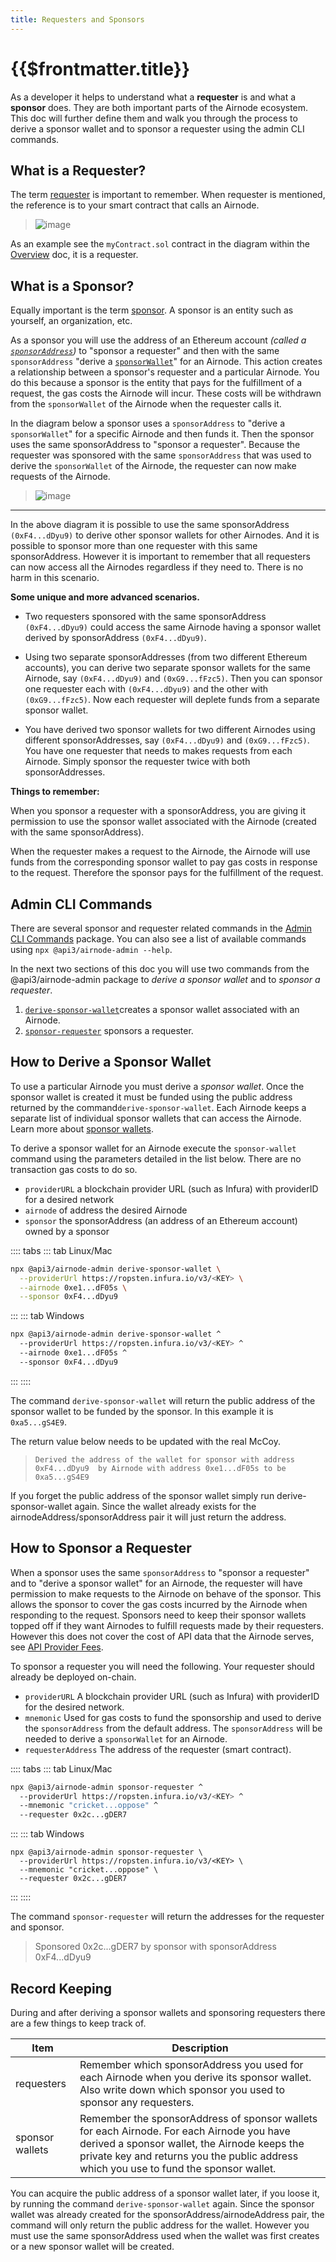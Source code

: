 ```yaml
---
title: Requesters and Sponsors
---
```


# {{$frontmatter.title}}

<TocHeader />
<TOC class="table-of-contents" :include-level="[2,3]" />

As a developer it helps to understand what a **requester** is and what a **sponsor** does. They are both important parts of the Airnode ecosystem. This doc will further define them and walk you through the process to derive a sponsor wallet and to sponsor a requester using the admin CLI commands. 

## What is a Requester?

The term [requester](../concepts/requester.md) is important to remember. When requester is mentioned, the reference is to your smart contract that calls an Airnode.

> ![image](../assets/images/requesters-sponsors-1.png)

As an example see the `myContract.sol` contract in the diagram within the [Overview](./) doc, it is a requester.

## What is a Sponsor?

Equally important is the term [sponsor](../concepts/sponsor.md). A sponsor is an entity such as yourself, an organization, etc.

As a sponsor you will use the address of an Ethereum account _(called a [`sponsorAddress`](../concepts/sponsor.md#sponsoraddress))_ to "sponsor a requester"  and then with the same `sponsorAddress` "derive a [`sponsorWallet`](../concepts/sponsor.md#sponsorwallet)" for an Airnode. This action creates a relationship between a sponsor's requester and a particular Airnode. You do this because a sponsor is the entity that pays for the fulfillment of a request, the gas costs the Airnode will incur. These costs will be withdrawn from the `sponsorWallet` of the Airnode when the requester calls it.

In the diagram below a sponsor uses a `sponsorAddress` to "derive a `sponsorWallet`" for a specific Airnode and then funds it. Then the sponsor uses the same sponsorAddress to "sponsor a requester". Because the requester was sponsored with the same `sponsorAddress` that was used to derive the `sponsorWallet` of the Airnode, the requester can now make requests of the Airnode.

>![image](../assets/images/sponsor-overview.png)

---

In the above diagram it is possible to use the same sponsorAddress `(0xF4...dDyu9)` to derive other sponsor wallets for other Airnodes. And it is possible to sponsor more than one requester with this same sponsorAddress. However it is important to remember that all requesters can now access all the  Airnodes regardless if they need to. There is no harm in this scenario.

**Some unique and more advanced scenarios.**
- Two requesters sponsored with the same sponsorAddress `(0xF4...dDyu9)` could access the same Airnode having a sponsor wallet derived by sponsorAddress `(0xF4...dDyu9)`.

- Using two separate sponsorAddresses (from two different Ethereum accounts), you can derive two separate sponsor wallets for the same Airnode, say `(0xF4...dDyu9)` and `(0xG9...fFzc5)`. Then you can sponsor one requester each with `(0xF4...dDyu9)` and the other with `(0xG9...fFzc5)`. Now each requester will deplete funds from a separate sponsor wallet. 

- You have derived two sponsor wallets for two different Airnodes using different sponsorAddresses, say `(0xF4...dDyu9)` and `(0xG9...fFzc5)`. You have one requester that needs to makes requests from each Airnode. Simply sponsor the requester twice with both sponsorAddresses.

**Things to remember:**

When you sponsor a requester with a sponsorAddress, you are giving it permission to use the sponsor wallet associated with the Airnode (created with the same sponsorAddress). 

When the requester makes a request to the Airnode, the Airnode will use funds from the corresponding sponsor wallet to pay gas costs in response to the request. Therefore the sponsor pays for the fulfillment of the request.

## Admin CLI Commands

There are several sponsor and requester related commands in the [Admin CLI Commands](../reference/cli-commands.md#create-requester) package. You can also see a list of available commands using `npx @api3/airnode-admin --help`.

In the next two sections of this doc you will use two commands from the @api3/airnode-admin package to _derive a sponsor wallet_ and to _sponsor a requester_.

1. [`derive-sponsor-wallet`](../reference/cli-commands.md#derive-sponsor-wallet)creates a sponsor wallet associated with an Airnode.
2. [`sponsor-requester`](../reference/cli-commands.md#sponsor-reqeuster) sponsors a requester.


## How to Derive a Sponsor Wallet

To use a particular Airnode you must derive a _sponsor wallet_. Once the sponsor wallet is created it must be funded using the public address returned by the command`derive-sponsor-wallet`. Each Airnode keeps a separate list of individual sponsor wallets that can access the Airnode. Learn more about [sponsor wallets](../reference/concepts/sponsor-wallet.md).

To derive a sponsor wallet for an Airnode execute the `sponsor-wallet` command using the parameters detailed in the list below. There are no transaction gas costs to do so.

- `providerURL` a blockchain provider URL (such as Infura) with providerID for a desired network
- `airnode` of address the desired Airnode
- `sponsor` the sponsorAddress (an address of an Ethereum account) owned by a sponsor

:::: tabs
::: tab Linux/Mac
```bash
npx @api3/airnode-admin derive-sponsor-wallet \
  --providerUrl https://ropsten.infura.io/v3/<KEY> \
  --airnode 0xe1...dF05s \
  --sponsor 0xF4...dDyu9
```
:::
::: tab Windows
```bash
npx @api3/airnode-admin derive-sponsor-wallet ^
  --providerUrl https://ropsten.infura.io/v3/<KEY> ^
  --airnode 0xe1...dF05s ^
  --sponsor 0xF4...dDyu9
```
:::
::::

The command `derive-sponsor-wallet` will return the public address of the sponsor wallet to be funded by the sponsor. In this example it is `0xa5...gS4E9`.

<Fix>The return value below needs to be updated with the real McCoy.</Fix>

> `Derived the address of the wallet for sponsor with address 0xF4...dDyu9 
>  by Airnode with address 0xe1...dF05s to be 0xa5...gS4E9`

If you forget the public address of the sponsor wallet simply run derive-sponsor-wallet again. Since the wallet already exists for the airnodeAddress/sponsorAddress pair it will just return the address.

<SponsorWalletWarning/>

## How to Sponsor a Requester

When a sponsor uses the same `sponsorAddress` to "sponsor a requester" and to "derive a sponsor wallet" for an Airnode, the requester will have permission to make requests to the Airnode on behave of the sponsor. This allows the sponsor to cover the gas costs incurred by the Airnode when responding to the request. Sponsors need to keep their sponsor wallets topped off if they want Airnodes to fulfill requests made by their requesters. However this does not cover the cost of API data that the Airnode serves, see [API Provider Fees](fees.md#api-provider-fees). 

To sponsor a requester you will need the following. Your requester should already be deployed on-chain.

- `providerURL` A blockchain provider URL (such as Infura) with providerID for the desired network.
- `mnemonic`  Used for gas costs to fund the sponsorship and used to derive the `sponsorAddress` from the default address. The `sponsorAddress` will be needed to derive a `sponsorWallet` for an Airnode.
- `requesterAddress` The address of the requester (smart contract).

:::: tabs
::: tab Linux/Mac
```bash
npx @api3/airnode-admin sponsor-requester ^
  --providerUrl https://ropsten.infura.io/v3/<KEY> ^
  --mnemonic "cricket...oppose" ^            
  --requester 0x2c...gDER7        
```
:::
::: tab Windows
```
npx @api3/airnode-admin sponsor-requester \
  --providerUrl https://ropsten.infura.io/v3/<KEY> \
  --mnemonic "cricket...oppose" \           
  --requester 0x2c...gDER7        
```
:::
::::

The command `sponsor-requester` will return the addresses for the requester and sponsor. 

> Sponsored 0x2c...gDER7 by sponsor with sponsorAddress 0xF4...dDyu9

## Record Keeping

During and after deriving a sponsor wallets and sponsoring requesters there are a few things to keep track of.

|Item|Description|
|-|-|
|requesters|Remember which sponsorAddress you used for each Airnode when you derive its sponsor wallet. Also write down which sponsor you used to sponsor any requesters.|
|sponsor wallets|Remember the sponsorAddress of sponsor wallets for each Airnode. For each Airnode you have derived a sponsor wallet, the Airnode keeps the private key and returns you the public address which you use to fund the sponsor wallet.|

You can acquire the public address of a sponsor wallet later, if you loose it, by running the command `derive-sponsor-wallet` again. Since the sponsor wallet was already created for the sponsorAddress/airnodeAddress pair, the command will only return the public address for the wallet. However you must use the same sponsorAddress used when the wallet was first creates or a new sponsor wallet will be created.